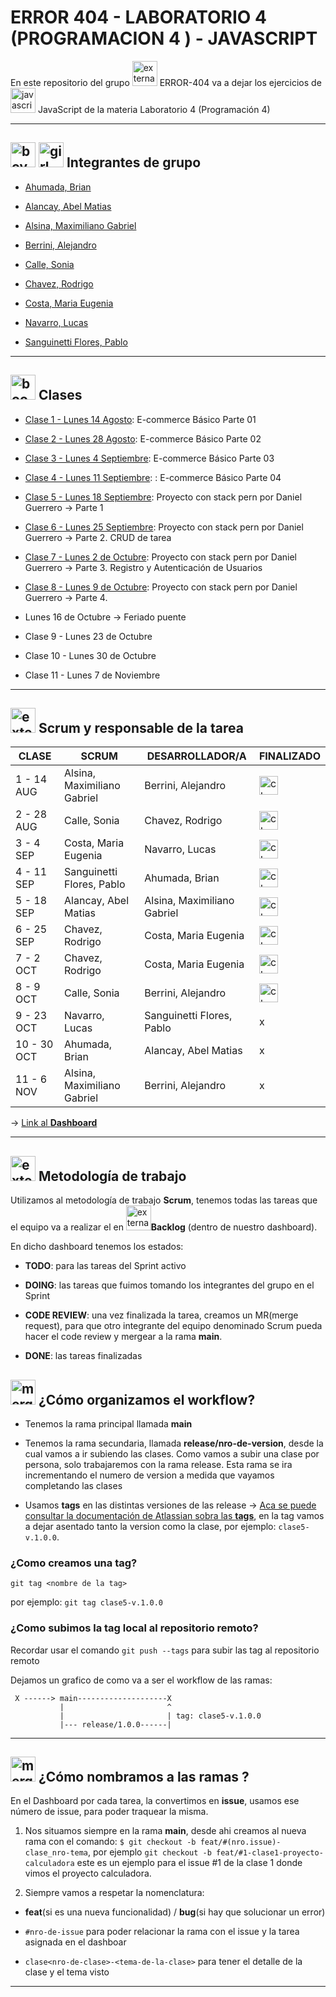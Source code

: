 # ERROR 404 - LABORATORIO 4 (PROGRAMACION 4 ) - JAVASCRIPT

En este repositorio del grupo <img width="40" height="40" src="https://img.icons8.com/external-flaticons-lineal-color-flat-icons/40/external-error-404-computer-science-flaticons-lineal-color-flat-icons.png" alt="external-error-404-computer-science-flaticons-lineal-color-flat-icons"/> ERROR-404 va a dejar los ejercicios de <img width="40" height="40" src="https://img.icons8.com/color/40/javascript--v1.png" alt="javascript--v1"/> JavaScript de la materia Laboratorio 4 (Programación 4)

---

## <img width="40" height="40" src="https://img.icons8.com/doodle/40/boy.png" alt="boy"/> <img width="40" height="40" src="https://img.icons8.com/doodle/40/girl.png" alt="girl"/> Integrantes de grupo

- [Ahumada, Brian](https://github.com/brianahumada)

- [Alancay, Abel Matias](https://github.com/matias9486)

- [Alsina, Maximiliano Gabriel](https://github.com/MalsinaG)

- [Berrini, Alejandro](https://github.com/AlejandroEB89)

- [Calle, Sonia](https://github.com/SoCalle)

- [Chavez, Rodrigo](https://github.com/RodrigoChavez1986)

- [Costa, Maria Eugenia](https://github.com/eugenia1984)

- [Navarro, Lucas](https://github.com/LucasNavarro01)

- [Sanguinetti Flores, Pablo](https://github.com/Pablo1653)

---

## <img width="40" height="40" src="https://img.icons8.com/color/40/book.png" alt="book"/> Clases

- [Clase 1 - Lunes 14 Agosto](https://github.com/CodeSystem2022/ERROR404-LABORATORIO4-PROGRAMACION4-JAVASCRIPT/tree/main/ecomerce2022/client): E-commerce Básico Parte 01

- [Clase 2 - Lunes 28 Agosto](https://github.com/CodeSystem2022/ERROR404-LABORATORIO4-PROGRAMACION4-JAVASCRIPT/tree/main/ecomerce2022/client): E-commerce Básico Parte 02

- [Clase 3 - Lunes 4 Septiembre](https://github.com/CodeSystem2022/ERROR404-LABORATORIO4-PROGRAMACION4-JAVASCRIPT/tree/main/ecomerce2022/client): E-commerce Básico Parte 03

- [Clase 4 - Lunes 11 Septiembre](https://github.com/CodeSystem2022/ERROR404-LABORATORIO4-PROGRAMACION4-JAVASCRIPT/tree/main/e-commerce2023/client): : E-commerce Básico Parte 04

- [Clase 5 - Lunes 18 Septiembre](https://github.com/CodeSystem2022/ERROR404-LABORATORIO4-PROGRAMACION4-JAVASCRIPT/tree/main/PERN-stack): Proyecto con stack pern por Daniel Guerrero -> Parte 1

- [Clase 6 - Lunes 25 Septiembre](https://github.com/CodeSystem2022/ERROR404-LABORATORIO4-PROGRAMACION4-JAVASCRIPT/tree/main/PERN-stack): Proyecto con stack pern por Daniel Guerrero -> Parte 2. CRUD de tarea

- [Clase 7 - Lunes 2 de Octubre](https://github.com/CodeSystem2022/ERROR404-LABORATORIO4-PROGRAMACION4-JAVASCRIPT/tree/main/PERN-stack): Proyecto con stack pern por Daniel Guerrero -> Parte 3. Registro y Autenticación de Usuarios

- [Clase 8 - Lunes 9 de Octubre](https://github.com/CodeSystem2022/ERROR404-LABORATORIO4-PROGRAMACION4-JAVASCRIPT/tree/main/PERN-stack): Proyecto con stack pern por Daniel Guerrero -> Parte 4. 


- Lunes 16 de Octubre -> Feriado puente

- Clase 9 - Lunes 23 de Octubre

- Clase 10 - Lunes 30 de Octubre

- Clase 11 - Lunes 7 de Noviembre

---

## <img width="40" height="40" src="https://img.icons8.com/external-flaticons-lineal-color-flat-icons/40/external-scrum-ux-and-ui-icons-flaticons-lineal-color-flat-icons.png" alt="external-scrum-ux-and-ui-icons-flaticons-lineal-color-flat-icons"/> Scrum y responsable de la tarea

| CLASE       | SCRUM                       | DESARROLLADOR/A             | FINALIZADO                                                                                             |
| ----------- | --------------------------- | --------------------------- | ------------------------------------------------------------------------------------------------------ |
| 1 - 14 AUG  | Alsina, Maximiliano Gabriel | Berrini, Alejandro          | <img width="30" height="30" src="https://img.icons8.com/flat-round/30/checkmark.png" alt="checkmark"/> |
| 2 - 28 AUG  | Calle, Sonia                | Chavez, Rodrigo             | <img width="30" height="30" src="https://img.icons8.com/flat-round/30/checkmark.png" alt="checkmark"/> |
| 3 - 4 SEP   | Costa, Maria Eugenia        | Navarro, Lucas              | <img width="30" height="30" src="https://img.icons8.com/flat-round/30/checkmark.png" alt="checkmark"/> |
| 4 - 11 SEP  | Sanguinetti Flores, Pablo   | Ahumada, Brian              | <img width="30" height="30" src="https://img.icons8.com/flat-round/30/checkmark.png" alt="checkmark"/> |
| 5 - 18 SEP  | Alancay, Abel Matias        | Alsina, Maximiliano Gabriel | <img width="30" height="30" src="https://img.icons8.com/flat-round/30/checkmark.png" alt="checkmark"/> |
| 6 - 25 SEP  | Chavez, Rodrigo             | Costa, Maria Eugenia        | <img width="30" height="30" src="https://img.icons8.com/flat-round/30/checkmark.png" alt="checkmark"/> |
| 7 - 2 OCT   | Chavez, Rodrigo             | Costa, Maria Eugenia        | <img width="30" height="30" src="https://img.icons8.com/flat-round/30/checkmark.png" alt="checkmark"/> |
| 8 - 9 OCT   | Calle, Sonia           |     Berrini, Alejandro            | <img width="30" height="30" src="https://img.icons8.com/flat-round/30/checkmark.png" alt="checkmark"/>  |
| 9 - 23 OCT  | Navarro, Lucas              | Sanguinetti Flores, Pablo   | x                                                                                                      |
| 10 - 30 OCT | Ahumada, Brian              | Alancay, Abel Matias        | x                                                                                                      |
| 11 - 6 NOV  | Alsina, Maximiliano Gabriel | Berrini, Alejandro          | x                                                                                                      |

-> [Link al **Dashboard**](https://github.com/orgs/CodeSystem2022/projects/1146)

---

## <img width="40" height="40" src="https://img.icons8.com/external-flaticons-lineal-color-flat-icons/40/external-scrum-ux-and-ui-icons-flaticons-lineal-color-flat-icons.png" alt="external-scrum-ux-and-ui-icons-flaticons-lineal-color-flat-icons"/> Metodología de trabajo

Utilizamos al metodología de trabajo **Scrum**, tenemos todas las tareas que el equipo va a realizar el en <img width="40" height="40" src="https://img.icons8.com/external-flaticons-flat-flat-icons/40/external-scrum-agile-flaticons-flat-flat-icons-7.png" alt="external-scrum-agile-flaticons-flat-flat-icons-7"/>**Backlog** (dentro de nuestro dashboard).

En dicho dashboard tenemos los estados:

- **TODO**: para las tareas del Sprint activo

- **DOING**: las tareas que fuimos tomando los integrantes del grupo en el Sprint

- **CODE REVIEW**: una vez finalizada la tarea, creamos un MR(merge request), para que otro integrante del equipo denominado Scrum pueda hacer el code review y mergear a la rama **main**.

- **DONE**: las tareas finalizadas

## <img width="40" height="40" src="https://img.icons8.com/office/40/merge-git.png" alt="merge-git"/> ¿Cómo organizamos el workflow?

- Tenemos la rama principal llamada **main**

- Tenemos la rama secundaria, llamada **release/nro-de-version**, desde la cual vamos a ir subiendo las clases. Como vamos a subir una clase por persona, solo trabajaremos con la rama release. Esta rama se ira incrementando el numero de version a medida que vayamos completando las clases

- Usamos **tags** en las distintas versiones de las release -> [Aca se puede consultar la documentación de Atlassian sobra las **tags**](https://www.atlassian.com/es/git/tutorials/inspecting-a-repository/git-tag), en la tag vamos a dejar asentado tanto la version como la clase, por ejemplo: `clase5-v.1.0.0`.

### ¿Como creamos una tag?

`git tag <nombre de la tag>`

por ejemplo: `git tag clase5-v.1.0.0`

### ¿Como subimos la tag local al repositorio remoto?

Recordar usar el comando `git push --tags` para subir las tag al repositorio remoto

Dejamos un grafico de como va a ser el workflow de las ramas:

```
 X ------> main--------------------X
           |                       ^
           |                       | tag: clase5-v.1.0.0
           |--- release/1.0.0------|
```

---

## <img width="40" height="40" src="https://img.icons8.com/pulsar-color/40/merge-git.png" alt="merge-git"/> ¿Cómo nombramos a las ramas ?

En el Dashboard por cada tarea, la convertimos en **issue**, usamos ese número de issue, para poder traquear la misma.

1. Nos situamos siempre en la rama **main**, desde ahi creamos al nueva rama con el comando: `$ git checkout -b feat/#(nro.issue)-clase_nro-tema`, por ejemplo `git checkout -b feat/#1-clase1-proyecto-calculadora` este es un ejemplo para el issue #1 de la clase 1 donde vimos el proyecto calculadora.

2. Siempre vamos a respetar la nomenclatura:

- **feat**(si es una nueva funcionalidad) / **bug**(si hay que solucionar un error)

- `#nro-de-issue` para poder relacionar la rama con el issue y la tarea asignada en el dashboar

- `clase<nro-de-clase>-<tema-de-la-clase>` para tener el detalle de la clase y el tema visto

---
